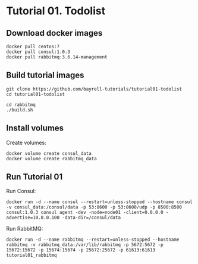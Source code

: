 # Tutorial 01. Todolist


## Download docker images

```
docker pull centos:7
docker pull consul:1.0.3
docker pull rabbitmq:3.6.14-management
```


## Build tutorial images

```
git clone https://github.com/bayrell-tutorials/tutorial01-todolist
cd tutorial01-todolist

cd rabbitmq
./build.sh
```


## Install volumes


Create volumes:
```
docker volume create consul_data
docker volume create rabbitmq_data
```


## Run Tutorial 01


Run Consul:
```
docker run -d --name consul --restart=unless-stopped --hostname consul -v consul_data:/consul/data -p 53:8600 -p 53:8600/udp -p 8500:8500 consul:1.0.3 consul agent -dev -node=node01 -client=0.0.0.0 -advertise=10.0.0.100 -data-dir=/consul/data
```


Run RabbitMQ:
```
docker run -d --name rabbitmq --restart=unless-stopped --hostname rabbitmq -v rabbitmq_data:/var/lib/rabbitmq -p 5672:5672 -p 15672:15672 -p 15674:15674 -p 25672:25672 -p 61613:61613 tutorial01_rabbitmq
```


